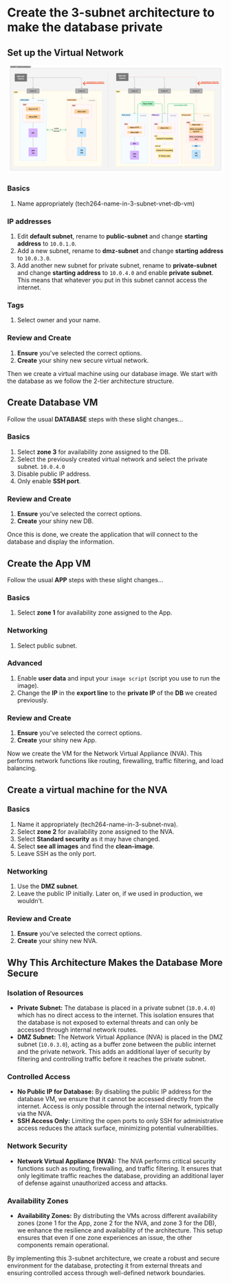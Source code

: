 # Create the 3-subnet architecture to make the database private

## Set up the Virtual Network

![3 Subnet Architecture](<images/tech264 - 3 subnets architecture.png>)

### Basics

1. Name appropriately (tech264-name-in-3-subnet-vnet-db-vm)

### IP addresses

1. Edit **default subnet**, rename to **public-subnet** and change **starting address** to `10.0.1.0`.
2. Add a new subnet, rename to **dmz-subnet** and change **starting address** to `10.0.3.0`.
3. Add another new subnet for private subnet, rename to **private-subnet** and change **starting address** to `10.0.4.0` and enable **private subnet**. This means that whatever you put in this subnet cannot access the internet.

### Tags

1. Select owner and your name.

### Review and Create

1. **Ensure** you've selected the correct options.
2. **Create** your shiny new secure virtual network.

Then we create a virtual machine using our database image. We start with the database as we follow the 2-tier architecture structure.

## Create Database VM

Follow the usual **DATABASE** steps with these slight changes...

### Basics

1. Select **zone 3** for availability zone assigned to the DB.
2. Select the previously created virtual network and select the private subnet. `10.0.4.0`
3. Disable public IP address.
4. Only enable **SSH port**.

### Review and Create

1. **Ensure** you've selected the correct options.
2. **Create** your shiny new DB.

Once this is done, we create the application that will connect to the database and display the information.

## Create the App VM

Follow the usual **APP** steps with these slight changes...

### Basics

1. Select **zone 1** for availability zone assigned to the App.

### Networking

1. Select public subnet.

### Advanced

1. Enable **user data** and input your `image script` (script you use to run the image).
2. Change the **IP** in the **export line** to the **private IP** of the **DB** we created previously.

### Review and Create

1. **Ensure** you've selected the correct options.
2. **Create** your shiny new App.

Now we create the VM for the Network Virtual Appliance (NVA). This performs network functions like routing, firewalling, traffic filtering, and load balancing.

## Create a virtual machine for the NVA

### Basics

1. Name it appropriately (tech264-name-in-3-subnet-nva).
2. Select **zone 2** for availability zone assigned to the NVA.
3. Select **Standard security** as it may have changed.
4. Select **see all images** and find the **clean-image**.
5. Leave SSH as the only port.

### Networking

1. Use the **DMZ subnet**.
2. Leave the public IP initially. Later on, if we used in production, we wouldn't.

### Review and Create

1. **Ensure** you've selected the correct options.
2. **Create** your shiny new NVA.

## Why This Architecture Makes the Database More Secure

### Isolation of Resources

- **Private Subnet:** The database is placed in a private subnet (`10.0.4.0`) which has no direct access to the internet. This isolation ensures that the database is not exposed to external threats and can only be accessed through internal network routes.
- **DMZ Subnet:** The Network Virtual Appliance (NVA) is placed in the DMZ subnet (`10.0.3.0`), acting as a buffer zone between the public internet and the private network. This adds an additional layer of security by filtering and controlling traffic before it reaches the private subnet.

### Controlled Access

- **No Public IP for Database:** By disabling the public IP address for the database VM, we ensure that it cannot be accessed directly from the internet. Access is only possible through the internal network, typically via the NVA.
- **SSH Access Only:** Limiting the open ports to only SSH for administrative access reduces the attack surface, minimizing potential vulnerabilities.

### Network Security

- **Network Virtual Appliance (NVA):** The NVA performs critical security functions such as routing, firewalling, and traffic filtering. It ensures that only legitimate traffic reaches the database, providing an additional layer of defense against unauthorized access and attacks.

### Availability Zones

- **Availability Zones:** By distributing the VMs across different availability zones (zone 1 for the App, zone 2 for the NVA, and zone 3 for the DB), we enhance the resilience and availability of the architecture. This setup ensures that even if one zone experiences an issue, the other components remain operational.

By implementing this 3-subnet architecture, we create a robust and secure environment for the database, protecting it from external threats and ensuring controlled access through well-defined network boundaries.
